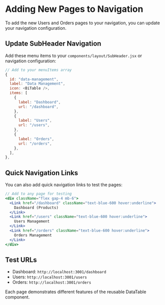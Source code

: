 # Adding New Pages to Navigation

To add the new Users and Orders pages to your navigation, you can update your navigation configuration.

## Update SubHeader Navigation

Add these menu items to your `components/layout/SubHeader.jsx` or navigation configuration:

```javascript
// Add to your menuItems array
{
  id: "data-management",
  label: "Data Management",
  icon: <BiTable />,
  items: [
    {
      label: "Dashboard",
      url: "/dashboard",
    },
    {
      label: "Users",
      url: "/users",
    },
    {
      label: "Orders",
      url: "/orders",
    },
  ],
},
```

## Quick Navigation Links

You can also add quick navigation links to test the pages:

```jsx
// Add to any page for testing
<div className="flex gap-4 mb-6">
  <Link href="/dashboard" className="text-blue-600 hover:underline">
    Dashboard (Products)
  </Link>
  <Link href="/users" className="text-blue-600 hover:underline">
    Users Management
  </Link>
  <Link href="/orders" className="text-blue-600 hover:underline">
    Orders Management
  </Link>
</div>
```

## Test URLs

- Dashboard: `http://localhost:3001/dashboard`
- Users: `http://localhost:3001/users`
- Orders: `http://localhost:3001/orders`

Each page demonstrates different features of the reusable DataTable component.
